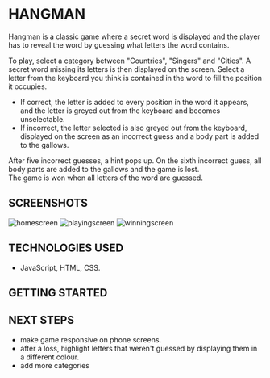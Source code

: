 # HANGMAN 

Hangman is a classic game where a secret word is displayed and the player has to reveal the word by guessing what letters the word contains. 

To play, select a category between "Countries", "Singers" and "Cities". A secret word missing its letters is then displayed on the screen. Select a letter from the keyboard you think is contained in the word to fill the position it occupies. 
* If correct, the letter is added to every position in the word it appears, and the letter is greyed out from the keyboard and becomes unselectable. 
* If incorrect, the letter selected is also greyed out from the keyboard, displayed on the screen as an incorrect guess and a body part is added to the gallows.

After five incorrect guesses, a hint pops up. On the sixth incorrect guess, all body parts are added to the gallows and the game is lost. <br>
The game is won when all letters of the word are guessed. 

## SCREENSHOTS
![homescreen](https://i.imgur.com/1rccZ4q.jpg)
![playingscreen](https://i.imgur.com/868LKCy.png)
![winningscreen](https://i.imgur.com/VVc9LWy.png)

## TECHNOLOGIES USED
* JavaScript, HTML, CSS.

## GETTING STARTED

## NEXT STEPS
* make game responsive on phone screens.
* after a loss, highlight letters that weren't guessed by displaying them in a different colour.
* add more categories